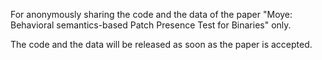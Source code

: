 For anonymously sharing the code and the data of the paper "Moye: Behavioral semantics-based Patch Presence Test for Binaries" only.

The code and the data will be released as soon as the paper is accepted.
